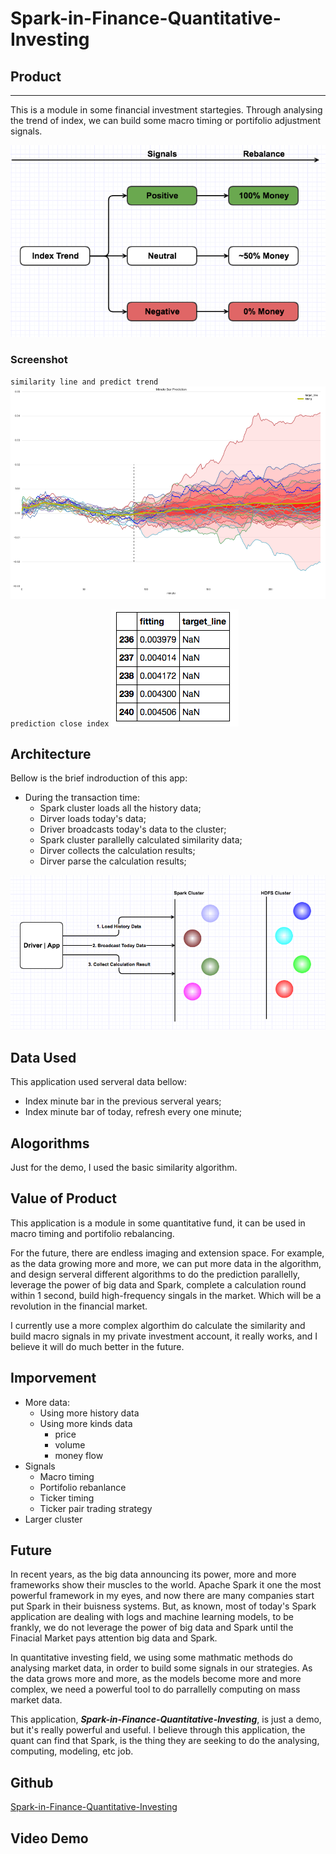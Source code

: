 # Spark-in-Finance-Quantitative-Investing


## Product 
***

This is a module in some financial investment startegies. Through analysing the trend of index, we can build some macro timing or portifolio adjustment signals.

![index_trend.png](docs/index_trend.png)


### Screenshot

`similarity line and predict trend`
![similarity.png](docs/similarity.png)

`prediction close index`
![fitting.png](docs/fitting.png)


## Architecture

Bellow is the brief indroduction of this app:

- During the transaction time:
    - Spark cluster loads all the history data;
    - Dirver loads today's data;
    - Driver broadcasts today's data to the cluster;
    - Spark cluster parallelly calculated similarity data;
    - Dirver collects the calculation results;
    - Dirver parse the calculation results;

![architecture.png](docs/architecture.png)


## Data Used

This application used serveral data bellow:

- Index minute bar in the previous serveral years;
- Index minute bar of today, refresh every one minute;

## Alogorithms 

Just for the demo, I used the basic similarity algorithm.

## Value of Product

This application is a module in some quantitative fund, it can be used in macro timing and portifolio rebalancing.

For the future, there are endless imaging and extension space. For example, as the data growing more and more, we can put more data in the algorithm, and design serveral different algorithms to do the prediction parallelly, leverage the power of big data and Spark, complete a calculation round within 1 second, build high-frequency singals in the market. Which will be a revolution in the financial market.

I currently use a more complex algorthim do calculate the similarity and build macro signals in my private investment account, it really works, and I believe it will do much better in the future.


## Imporvement

- More data:
    - Using more history data
    - Using more kinds data
        - price
        - volume
        - money flow
- Signals
    - Macro timing
    - Portifolio rebanlance
    - Ticker timing
    - Ticker pair trading strategy
- Larger cluster


## Future

In recent years, as the big data announcing its power, more and more frameworks show their muscles to the world. Apache Spark it one the most powerful framework in my eyes, and now there are many companies start put Spark in their buisness systems. But, as known, most of today's Spark application are dealing with logs and machine learning models, to be frankly, we do not leverage the power of big data and Spark until the Finacial Market pays attention big data and Spark.  

In quantitative investing field, we using some mathmatic methods do analysing market data, in order to build some signals in our strategies. As the data grows more and more, as the models become more and more complex, we need a powerful tool to do parrallelly computing on mass market data. 

This application, ***Spark-in-Finance-Quantitative-Investing***, is just a demo, but it's really powerful and useful. I believe through this application, the quant can find that Spark, is the thing they are seeking to do the analysing, computing, modeling, etc job.

## Github

[Spark-in-Finance-Quantitative-Investing](https://github.com/litaotao/Spark-in-Finance-Quantitative-Investing)

## Video Demo

